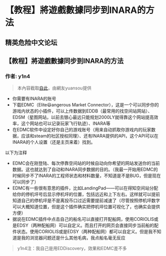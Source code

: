 # 【教程】將遊戲數據同步到INARA的方法

## 精英危险中文论坛

## 【教程】將遊戲數據同步到INARA的方法

### 作者: y1n4

> 本內容截取[自此](https://forum.elitedanger.cn/topic/227/%E5%85%B3%E4%BA%8Eraw-material-trader%E7%9A%84%E6%89%80%E5%9C%A8%E7%A9%BA%E9%97%B4%E7%AB%99/9)，由網友yuansou提供

* 你需要有INARA的账号
* 下载EDMC（Elite😃angerous Market Connector），这是一个可以同步你的游戏内状态的小插件，可以上传数据到EDDB（最常用的找空间站网站）、EDSM（星图网站，以前去银心最远只能规划2000LY就得靠这个网站提高效率，这个网站也可以记录玩家飞行轨迹）、INARA等
* 在EDMC软件中设定好你自己的游戏账号（用来自动抓取你游戏内的玩家数据，应该和steam的社区授权同理）、还有INARA提供的API，这个API可以在INARA的个人设置（还是主页来着）找到。

以下为注释

* EDMC会在刚登陆、每次停靠空间站的时候自动向你希望的网站发送你的当前数据。这也就达到了自动和INARA同步数据的目的。（我最一开始用EDMC的时候同步不了INARA的工程师状态和材料数量，不知道是不是BUG，但是现在可以同步了）
* EDMC有一些很有意思的插件，比如LandingPad——可以在得知空间站分配给你的停机坪号后显示停机坪的位置，包括远近和上下左右。这样就可以提前知道自己的停机坪是不是离投币口过近需要提前减速了（尽管按照停机坪数字可以大概知道位置，但是这个插件确实把停机坪位置可视化了，也确实会提供方便）
* 据说在EDMC插件中点击自己的船名可以直接打开配船网，使用CORIOLIS或是EDSY（两种配船网）可以自定义。而且打开的网页会直接同步当前船的配件状态。使用CORIOLIS或是EDSY（两种配船网）都可以自定义。但是我不知道是我的浏览器问题还是什么其他毛病，我点船名毫无反应

> y1n4注：我自己是用EDDiscovery，效果和EDMC差不多

